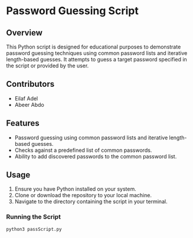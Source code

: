 # Password Guessing Script

## Overview
This Python script is designed for educational purposes to demonstrate password guessing techniques using common password lists and iterative length-based guesses. It attempts to guess a target password specified in the script or provided by the user.

## Contributors
- Eilaf Adel
- Abeer Abdo

## Features
- Password guessing using common password lists and iterative length-based guesses.
- Checks against a predefined list of common passwords.
- Ability to add discovered passwords to the common password list.

## Usage
1. Ensure you have Python installed on your system.
2. Clone or download the repository to your local machine.
3. Navigate to the directory containing the script in your terminal.

### Running the Script
```bash
python3 passScript.py